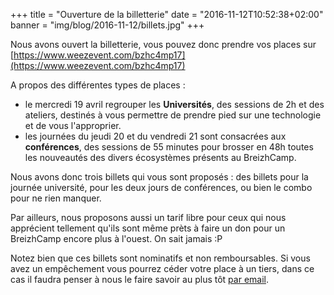 +++
title = "Ouverture de la billetterie"
date = "2016-11-12T10:52:38+02:00"
banner = "img/blog/2016-11-12/billets.jpg"
+++

Nous avons ouvert la billetterie, vous pouvez donc prendre vos places sur [https://www.weezevent.com/bzhc4mp17](https://www.weezevent.com/bzhc4mp17)

A propos des différentes types de places :

- le mercredi 19 avril regrouper les **Universités**, des sessions de 2h et des ateliers, destinés à vous permettre de prendre pied sur une technologie et de vous l'approprier. 
- les journées du jeudi 20 et du vendredi 21 sont consacrées aux **conférences**, des sessions de 55 minutes pour brosser en 48h toutes les nouveautés des divers écosystèmes présents au BreizhCamp.

Nous avons donc trois billets qui vous sont proposés : des billets pour la journée université, pour les deux jours de conférences, ou bien le combo pour ne rien manquer.

Par ailleurs, nous proposons aussi un tarif libre pour ceux qui nous apprécient tellement qu'ils sont même prèts à faire un don pour un BreizhCamp encore plus à l'ouest. On sait jamais :P

Notez bien que ces billets sont nominatifs et non remboursables. Si vous avez un empêchement vous pourrez céder votre place à un tiers, dans ce cas il faudra penser à nous le faire savoir au plus tôt [par email](mailto:contact@breizhcamp.org).
